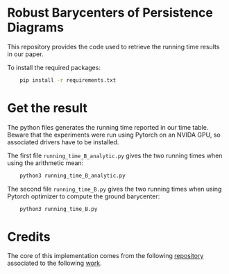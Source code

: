 # Robust Barycenters of Persistence Diagrams

This repository provides the code used to retrieve the running time results in our paper.

To install the required packages:
```bash
    pip install -r requirements.txt
```

# Get the result

The python files generates the running time reported in our time table.
Beware that the experiments were run using Pytorch on an NVIDA GPU, so associated drivers have to be installed.

The first file `running_time_B_analytic.py` gives the two running times when using the arithmetic mean:
```bash
    python3 running_time_B_analytic.py
```

The second file `running_time_B.py` gives the two running times when using Pytorch optimizer to compute the ground barycenter:
```bash
    python3 running_time_B.py
```

# Credits

The core of this implementation comes from the following [repository](https://github.com/eloitanguy/ot_bar/blob/main/README.md) associated to the following [work](https://arxiv.org/abs/2407.13445).

